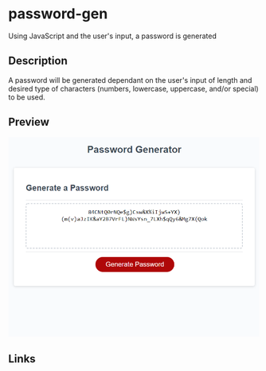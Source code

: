# password-gen

Using JavaScript and the user's input, a password is generated


## Description

A password will be generated dependant on the user's input of length and desired type of characters (numbers, lowercase, uppercase, and/or special) to be used.


## Preview
![Preview](https://github.com/TerryH23/password-gen/blob/main/assets/Preview.png)



## Links
